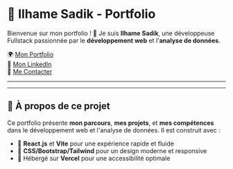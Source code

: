 # 🚀 Ilhame Sadik - Portfolio

Bienvenue sur mon portfolio ! 👋 Je suis **Ilhame Sadik**, une développeuse Fullstack passionnée par le **développement web** et l'**analyse de données**.

🌍 [Mon Portfolio](https://portfolio-git-main-ilhame-sadiks-projects.vercel.app/)  
🔗 [Mon LinkedIn](https://www.linkedin.com/in/ilhame-sadik-4a2404163/)  
📧 [Me Contacter](mailto:sadikilham2002@gmail.com)  

---


---

## 📂 **À propos de ce projet**
Ce portfolio présente **mon parcours**, **mes projets**, et **mes compétences** dans le développement web et l'analyse de données. Il est construit avec :
- 🚀 **React.js** et **Vite** pour une expérience rapide et fluide  
- 🎨 **CSS/Bootstrap/Tailwind** pour un design moderne et responsive  
- 🔗 Hébergé sur **Vercel** pour une accessibilité optimale  


